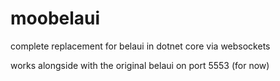 # moobelaui
complete replacement for belaui in dotnet core via websockets

works alongside with the original belaui on port 5553 (for now)

